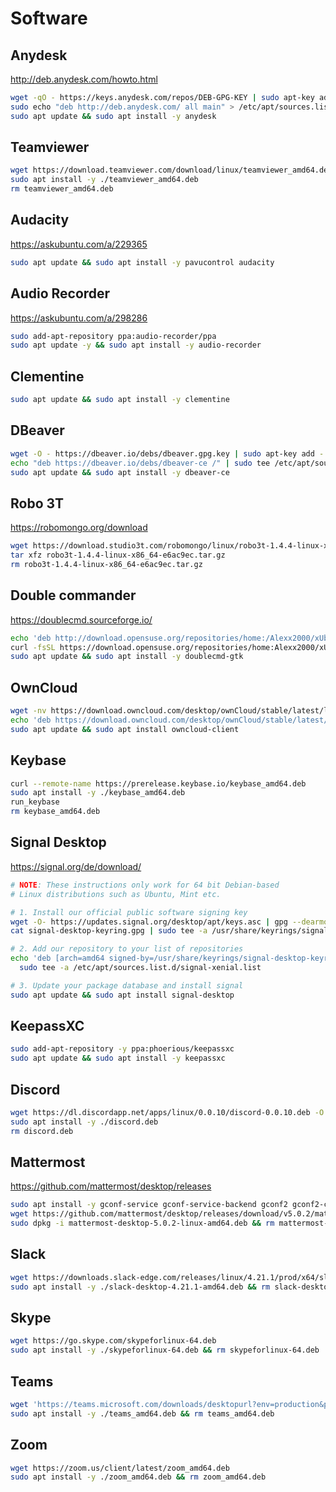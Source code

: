 # Software

## Anydesk

http://deb.anydesk.com/howto.html

```bash
wget -qO - https://keys.anydesk.com/repos/DEB-GPG-KEY | sudo apt-key add -
sudo echo "deb http://deb.anydesk.com/ all main" > /etc/apt/sources.list.d/anydesk-stable.list
sudo apt update && sudo apt install -y anydesk
```

## Teamviewer

```bash
wget https://download.teamviewer.com/download/linux/teamviewer_amd64.deb
sudo apt install -y ./teamviewer_amd64.deb
rm teamviewer_amd64.deb
```

## Audacity

https://askubuntu.com/a/229365

```bash
sudo apt update && sudo apt install -y pavucontrol audacity
```

## Audio Recorder

https://askubuntu.com/a/298286

```bash
sudo add-apt-repository ppa:audio-recorder/ppa
sudo apt update -y && sudo apt install -y audio-recorder
```

## Clementine

```bash
sudo apt update && sudo apt install -y clementine
```

## DBeaver

```bash
wget -O - https://dbeaver.io/debs/dbeaver.gpg.key | sudo apt-key add -
echo "deb https://dbeaver.io/debs/dbeaver-ce /" | sudo tee /etc/apt/sources.list.d/dbeaver.list
sudo apt update && sudo apt install -y dbeaver-ce
```

## Robo 3T

https://robomongo.org/download

```bash
wget https://download.studio3t.com/robomongo/linux/robo3t-1.4.4-linux-x86_64-e6ac9ec.tar.gz
tar xfz robo3t-1.4.4-linux-x86_64-e6ac9ec.tar.gz
rm robo3t-1.4.4-linux-x86_64-e6ac9ec.tar.gz
```

## Double commander

https://doublecmd.sourceforge.io/

```bash
echo 'deb http://download.opensuse.org/repositories/home:/Alexx2000/xUbuntu_20.04/ /' | sudo tee /etc/apt/sources.list.d/home:Alexx2000.list
curl -fsSL https://download.opensuse.org/repositories/home:Alexx2000/xUbuntu_20.04/Release.key | gpg --dearmor | sudo tee /etc/apt/trusted.gpg.d/home_Alexx2000.gpg > /dev/null
sudo apt update && sudo apt install -y doublecmd-gtk
```

## OwnCloud

```bash
wget -nv https://download.owncloud.com/desktop/ownCloud/stable/latest/linux/Ubuntu_20.04/Release.key -O - | sudo apt-key add -
echo 'deb https://download.owncloud.com/desktop/ownCloud/stable/latest/linux/Ubuntu_20.04/ /' | sudo tee -a /etc/apt/sources.list.d/owncloud.list
sudo apt update && sudo apt install owncloud-client
```

## Keybase

```bash
curl --remote-name https://prerelease.keybase.io/keybase_amd64.deb
sudo apt install -y ./keybase_amd64.deb
run_keybase
rm keybase_amd64.deb
```

## Signal Desktop

https://signal.org/de/download/

```bash
# NOTE: These instructions only work for 64 bit Debian-based
# Linux distributions such as Ubuntu, Mint etc.

# 1. Install our official public software signing key
wget -O- https://updates.signal.org/desktop/apt/keys.asc | gpg --dearmor > signal-desktop-keyring.gpg
cat signal-desktop-keyring.gpg | sudo tee -a /usr/share/keyrings/signal-desktop-keyring.gpg > /dev/null

# 2. Add our repository to your list of repositories
echo 'deb [arch=amd64 signed-by=/usr/share/keyrings/signal-desktop-keyring.gpg] https://updates.signal.org/desktop/apt xenial main' |\
  sudo tee -a /etc/apt/sources.list.d/signal-xenial.list

# 3. Update your package database and install signal
sudo apt update && sudo apt install signal-desktop
```

## KeepassXC

```bash
sudo add-apt-repository -y ppa:phoerious/keepassxc
sudo apt update && sudo apt install -y keepassxc
```

## Discord

```bash
wget https://dl.discordapp.net/apps/linux/0.0.10/discord-0.0.10.deb -O discord.deb
sudo apt install -y ./discord.deb
rm discord.deb
```

## Mattermost

https://github.com/mattermost/desktop/releases

```bash
sudo apt install -y gconf-service gconf-service-backend gconf2 gconf2-common libgconf-2-4
wget https://github.com/mattermost/desktop/releases/download/v5.0.2/mattermost-desktop-5.0.2-linux-amd64.deb
sudo dpkg -i mattermost-desktop-5.0.2-linux-amd64.deb && rm mattermost-desktop-5.0.2-linux-amd64.deb
```

## Slack

```bash
wget https://downloads.slack-edge.com/releases/linux/4.21.1/prod/x64/slack-desktop-4.21.1-amd64.deb
sudo apt install -y ./slack-desktop-4.21.1-amd64.deb && rm slack-desktop-4.21.1-amd64.deb
```

## Skype

```bash
wget https://go.skype.com/skypeforlinux-64.deb
sudo apt install -y ./skypeforlinux-64.deb && rm skypeforlinux-64.deb
```

## Teams

```bash
wget 'https://teams.microsoft.com/downloads/desktopurl?env=production&plat=linux&arch=x64&download=true&linuxArchiveType=deb' -O teams_amd64.deb
sudo apt install -y ./teams_amd64.deb && rm teams_amd64.deb
```

## Zoom

```bash
wget https://zoom.us/client/latest/zoom_amd64.deb
sudo apt install -y ./zoom_amd64.deb && rm zoom_amd64.deb
```
